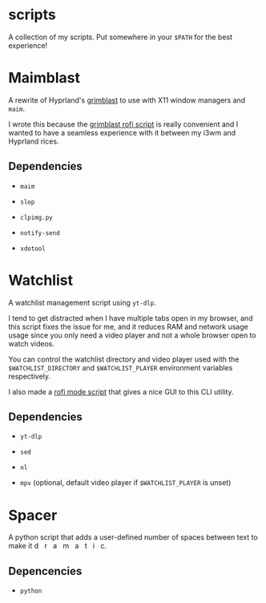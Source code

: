 # scripts

A collection of my scripts. Put somewhere in your `$PATH` for the best experience!

# Maimblast

A rewrite of Hyprland's [grimblast](https://github.com/hyprwm/contrib/blob/main/grimblast/grimblast) to use with X11 window managers and `maim`.

I wrote this because the [grimblast rofi script](https://github.com/hyprwm/contrib/blob/main/grimblast/grimblast) is really convenient and I wanted to have a seamless experience with it between my i3wm and Hyprland rices.

## Dependencies

- `maim`

- `slop`

- `clpimg.py`

- `notify-send`

- `xdotool`

# Watchlist

A watchlist management script using `yt-dlp`.

I tend to get distracted when I have multiple tabs open in my browser, and this script fixes the issue for me, and it reduces RAM and network usage usage since you only need a video player and not a whole browser open to watch videos.

You can control the watchlist directory and video player used with the `$WATCHLIST_DIRECTORY` and `$WATCHLIST_PLAYER` environment variables respectively.

I also made a [rofi mode script](https://github.com/enderprism/scripts/blob/main/watchlist-rofi-mode.sh) that gives a nice GUI to this CLI utility.

## Dependencies

- `yt-dlp`

- `sed`

- `nl`

- `mpv` (optional, default video player if `$WATCHLIST_PLAYER` is unset)

# Spacer

A python script that adds a user-defined number of spaces between text to make it d   r   a   m   a   t   i   c.

## Depencencies

- `python`
